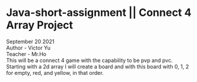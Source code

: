 # Java-short-assignment || Connect 4 Array Project
<p>September 20 2021 <br>
Author - Victor Yu <br>
Teacher - Mr.Ho <br>
This will be a connect 4 game with the capability to be pvp and pvc.<br>
Starting with a 2d array I will create a board and with this board with 0, 1, 2 for empty, red, and yellow, in that order.<br>

</p>
